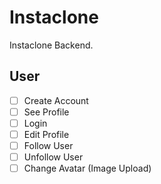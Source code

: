 # Instaclone

Instaclone Backend.

## User

- [ ] Create Account
- [ ] See Profile
- [ ] Login
- [ ] Edit Profile
- [ ] Follow User
- [ ] Unfollow User
- [ ] Change Avatar (Image Upload)